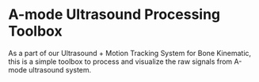 # A-mode Ultrasound Processing Toolbox

As a part of our Ultrasound + Motion Tracking System for Bone Kinematic, this is a simple toolbox to process and visualize the raw signals from A-mode ultrasound system.
